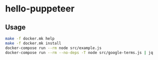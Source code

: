 # hello-puppeteer

## Usage
~~~sh
make -f docker.mk help
make -f docker.mk install
docker-compose run --rm node src/example.js
docker-compose run --rm --no-deps -T node src/google-terms.js | jq
~~~
